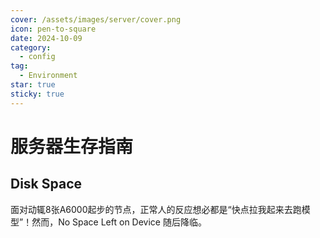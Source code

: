 ```yaml
---
cover: /assets/images/server/cover.png
icon: pen-to-square
date: 2024-10-09
category:
  - config
tag:
  - Environment
star: true
sticky: true
---
```


# 服务器生存指南
## Disk Space
面对动辄8张A6000起步的节点，正常人的反应想必都是“快点拉我起来去跑模型”！然而，No Space Left on Device 随后降临。